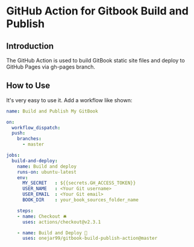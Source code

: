# GitHub Action for Gitbook Build and Publish

## Introduction

The GitHub Action is used to build GitBook static site files and deploy to GitHub Pages via gh-pages branch.

## How to Use

It's very easy to use it. Add a workflow like shown:

```yaml
name: Build and Publish My GitBook

on:
  workflow_dispatch:
  push:
    branches:
      - master

jobs:
  build-and-deploy:
    name: Build and deploy
    runs-on: ubuntu-latest
    env:
      MY_SECRET   : ${{secrets.GH_ACCESS_TOKEN}}
      USER_NAME   : <Your Git username>
      USER_EMAIL  : <Your Git email>
      BOOK_DIR    : your_book_sources_folder_name

    steps:
    - name: Checkout 🛎️
      uses: actions/checkout@v2.3.1

    - name: Build and Deploy 🚀
      uses: onejar99/gitbook-build-publish-action@master
```
